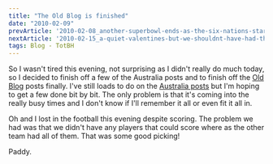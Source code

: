 ```yaml
---
title: "The Old Blog is finished"
date: "2010-02-09"
prevArticle: '2010-02-08_another-superbowl-ends-as-the-six-nations-starts'
nextArticle: '2010-02-15_a-quiet-valentines-but-we-shouldnt-have-had-the-food'
tags: Blog - TotBH
---
```

So I wasn't tired this evening, not surprising as I didn't really do much today, so I decided to finish off a few of the Australia posts and to finish off the [Old Blog](http://paddy1138.blogspot.com/search/label/Old%20Blog) posts finally. I've still loads to do on the [Australia posts](http://paddy1138.blogspot.com/search/label/Australia) but I'm hoping to get a few done bit by bit. The only problem is that it's coming into the really busy times and I don't know if I'll remember it all or even fit it all in.

Oh and I lost in the football this evening despite scoring. The problem we had was that we didn't have any players that could score where as the other team had all of them. That was some good picking!

Paddy.
